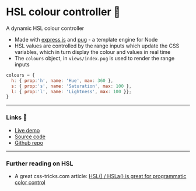 # HSL colour controller 🎨

A dynamic HSL colour controller

- Made with [express.js](https://expressjs.com) and [pug](https://pugjs.org) - a template engine for Node
- HSL values are controlled by the range inputs which update the CSS variables, which in turn display the colour and values in real time
- The `colours` object, in `views/index.pug` is used to render the range inputs
```js
colours = { 
  h: { prop:'h', name: 'Hue', max: 360 }, 
  s: { prop:'s', name: 'Saturation', max: 100 }, 
  l: { prop:'l', name: 'Lightness', max: 100 }};
}
```

---

### Links 🔗
- [Live demo](https://express-hsl-colour-controller-with-pug.rolandjlevy.repl.co/)
- [Source code](https://repl.it/@RolandJLevy/express-hsl-colour-controller-with-pug)
- [Github repo](https://github.com/rolandjlevy/express-hsl-colour-controller-with-pug)

---

### Further reading on HSL
- A great css-tricks.com article: 
[HSL() / HSLa() is great for programmatic color control](https://css-tricks.com/hsl-hsla-is-great-for-programmatic-color-control)